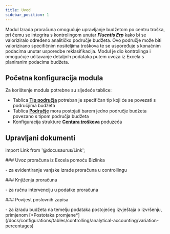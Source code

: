 ```yaml
---
title: Uvod  
sidebar_position: 1
---
```


Modul Izrada proračuna omogućuje upravljanje budžetom po centru troška, pri čemu se integrira s kontrolingom unutar ***Fluentis Erp*** kako bi se valoriziralo određeno analitičko područje budžeta. Ovo područje može biti valorizirano specifičnim nositeljima troškova te se uspoređuje s konačnim podacima unutar usporedbe reklasifikacija. Modul je dio kontrolinga i omogućuje učitavanje detaljnih podataka putem uvoza iz Excela s planiranim podacima budžeta. 

## Početna konfiguracija modula 

Za korištenje modula potrebne su sljedeće tablice: 
- Tablica [**Tip područja**](/docs/controlling/controlling-parametrization/controlling-specific-settings/area-types-areas) potreban je specifičan tip koji će se povezati s područjima budžeta  
- Tablica  [**Područje**](/docs/controlling/controlling-parametrization/controlling-specific-settings/area-types-areas) mora postojati barem jedno područje budžeta povezano s tipom područja budžeta  
- Konfiguracija strukture [**Centara troškova**](/docs/controlling/controlling-parametrization/controlling-specific-settings/cost-centers) poduzeća 

## Upravljani dokumenti
import Link from '@docusaurus/Link';

<div className="cardContainer">
    <div className="card">
###     <Link to="/docs/controlling/budget/budget-excel-import">Uvoz proračuna iz Excela pomoću Bizlinka</Link>
        <p>- za evidentiranje vanjske izrade proračuna u controllingu</p>
###     <Link to="/docs/controlling/budget/budgeting-records-search" className="bold-link">Knjiženja proračuna</Link>
        <p>- za ručnu intervenciju u podatke proračuna</p>
###     <Link to="/docs/controlling/controlling-recordings/history/recording-history" className="bold-link">Povijest poslovnih zapisa</Link>
        <p>- za izradu budžeta na temelju podataka postojećeg izvještaja o izvršenju, primjenom [*Postotaka promjene*](/docs/configurations/tables/controlling/analytical-accounting/variation-percentages)</p>
    </div>
</div>